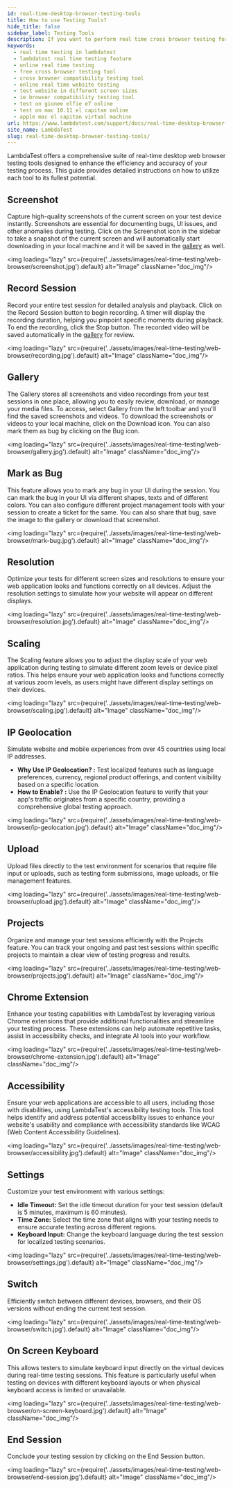 ```yaml
---
id: real-time-desktop-browser-testing-tools
title: How to use Testing Tools?
hide_title: false
sidebar_label: Testing Tools
description: If you want to perform real time cross browser testing for your website on LambdaTest using the desktop.
keywords:
  - real time testing in lambdatest
  - lambdatest real time testing feature
  - online real time testing
  - free cross browser testing tool
  - cross browser compatibility testing tool
  - online real time website testing
  - test website in different screen sizes
  - ie browser compatibility testing tool
  - test on gionee elfie e7 online
  - test on mac 10.11 el capitan online
  - apple mac el capitan virtual machine
url: https://www.lambdatest.com/support/docs/real-time-desktop-browser-testing-tools/
site_name: LambdaTest
slug: real-time-desktop-browser-testing-tools/
---
```


<script type="application/ld+json"
      dangerouslySetInnerHTML={{ __html: JSON.stringify({
       "@context": "https://schema.org",
        "@type": "BreadcrumbList",
        "itemListElement": [{
          "@type": "ListItem",
          "position": 1,
          "name": "LambdaTest",
          "item": "https://www.lambdatest.com"
        },{
          "@type": "ListItem",
          "position": 2,
          "name": "Support",
          "item": "https://www.lambdatest.com/support/docs/"
        },{
          "@type": "ListItem",
          "position": 3,
          "name": "Real Time Desktop Browser Testing",
          "item": "https://www.lambdatest.com/support/docs/real-time-desktop-browser-testing-tools/"
        }]
      })
    }}
></script>
LambdaTest offers a comprehensive suite of real-time desktop web browser testing tools designed to enhance the efficiency and accuracy of your testing process. This guide provides detailed instructions on how to utilize each tool to its fullest potential.

## Screenshot
Capture high-quality screenshots of the current screen on your test device instantly. Screenshots are essential for documenting bugs, UI issues, and other anomalies during testing. Click on the Screenshot icon in the sidebar to take a snapshot of the current screen and will automatically start downloading in your local machine and it will be saved in the [gallery](/support/docs/real-time-desktop-browser-testing-tools/#gallery) as well.

<img loading="lazy" src={require('../assets/images/real-time-testing/web-browser/screenshot.jpg').default} alt="Image" className="doc_img"/>

## Record Session
Record your entire test session for detailed analysis and playback. Click on the Record Session button to begin recording. A timer will display the recording duration, helping you pinpoint specific moments during playback. To end the recording, click the Stop button. The recorded video will be saved automatically in the [gallery](/support/docs/real-time-desktop-browser-testing-tools/#gallery) for review.

<img loading="lazy" src={require('../assets/images/real-time-testing/web-browser/recording.jpg').default} alt="Image" className="doc_img"/>

## Gallery
The Gallery stores all screenshots and video recordings from your test sessions in one place, allowing you to easily review, download, or manage your media files. To access, select Gallery from the left toolbar and you'll find the saved screenshots and videos. To download the screenshots or videos to your local machine, click on the Download icon. You can also mark them as bug by clicking on the Bug icon.

<img loading="lazy" src={require('../assets/images/real-time-testing/web-browser/gallery.jpg').default} alt="Image" className="doc_img"/>

## Mark as Bug
This feature allows you to mark any bug in your UI during the session. You can mark the bug in your UI via different shapes, texts and of different colors. You can also configure different project management tools with your session to create a ticket for the same. You can also share that bug, save the image to the gallery or download that screenshot.

<img loading="lazy" src={require('../assets/images/real-time-testing/web-browser/mark-bug.jpg').default} alt="Image" className="doc_img"/>

## Resolution
Optimize your tests for different screen sizes and resolutions to ensure your web application looks and functions correctly on all devices. Adjust the resolution settings to simulate how your website will appear on different displays.

<img loading="lazy" src={require('../assets/images/real-time-testing/web-browser/resolution.jpg').default} alt="Image" className="doc_img"/>

## Scaling
The Scaling feature allows you to adjust the display scale of your web application during testing to simulate different zoom levels or device pixel ratios. This helps ensure your web application looks and functions correctly at various zoom levels, as users might have different display settings on their devices.

<img loading="lazy" src={require('../assets/images/real-time-testing/web-browser/scaling.jpg').default} alt="Image" className="doc_img"/>

## IP Geolocation
Simulate website and mobile experiences from over 45 countries using local IP addresses.
- **Why Use IP Geolocation? :** Test localized features such as language preferences, currency, regional product offerings, and content visibility based on a specific location.
- **How to Enable? :** Use the IP Geolocation feature to verify that your app's traffic originates from a specific country, providing a comprehensive global testing approach.

<img loading="lazy" src={require('../assets/images/real-time-testing/web-browser/ip-geolocation.jpg').default} alt="Image" className="doc_img"/>

## Upload
Upload files directly to the test environment for scenarios that require file input or uploads, such as testing form submissions, image uploads, or file management features.

<img loading="lazy" src={require('../assets/images/real-time-testing/web-browser/upload.jpg').default} alt="Image" className="doc_img"/>

## Projects
Organize and manage your test sessions efficiently with the Projects feature. You can track your ongoing and past test sessions within specific projects to maintain a clear view of testing progress and results.

<img loading="lazy" src={require('../assets/images/real-time-testing/web-browser/projects.jpg').default} alt="Image" className="doc_img"/>

## Chrome Extension
Enhance your testing capabilities with LambdaTest by leveraging various Chrome extensions that provide additional functionalities and streamline your testing process. These extensions can help automate repetitive tasks, assist in accessibility checks, and integrate AI tools into your workflow.

<img loading="lazy" src={require('../assets/images/real-time-testing/web-browser/chrome-extension.jpg').default} alt="Image" className="doc_img"/>

## Accessibility
Ensure your web applications are accessible to all users, including those with disabilities, using LambdaTest's accessibility testing tools. This tool helps identify and address potential accessibility issues to enhance your website's usability and compliance with accessibility standards like WCAG (Web Content Accessibility Guidelines).

<img loading="lazy" src={require('../assets/images/real-time-testing/web-browser/accessibility.jpg').default} alt="Image" className="doc_img"/>

## Settings
Customize your test environment with various settings:

- **Idle Timeout:** Set the idle timeout duration for your test session (default is 5 minutes, maximum is 60 minutes).
- **Time Zone:** Select the time zone that aligns with your testing needs to ensure accurate testing across different regions.
- **Keyboard Input:** Change the keyboard language during the test session for localized testing scenarios.

<img loading="lazy" src={require('../assets/images/real-time-testing/web-browser/settings.jpg').default} alt="Image" className="doc_img"/>
 
## Switch
Efficiently switch between different devices, browsers, and their OS versions without ending the current test session.

<img loading="lazy" src={require('../assets/images/real-time-testing/web-browser/switch.jpg').default} alt="Image" className="doc_img"/>

## On Screen Keyboard
This allows testers to simulate keyboard input directly on the virtual devices during real-time testing sessions. This feature is particularly useful when testing on devices with different keyboard layouts or when physical keyboard access is limited or unavailable.

<img loading="lazy" src={require('../assets/images/real-time-testing/web-browser/on-screen-keyboard.jpg').default} alt="Image" className="doc_img"/>

## End Session
Conclude your testing session by clicking on the End Session button.

<img loading="lazy" src={require('../assets/images/real-time-testing/web-browser/end-session.jpg').default} alt="Image" className="doc_img"/>